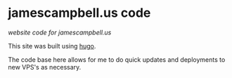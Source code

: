 # jamescampbell.us code

_website code for jamescampbell.us_

This site was built using [hugo](http://gohugo.io).

The code base here allows for me to do quick updates and deployments to new VPS's as necessary.

